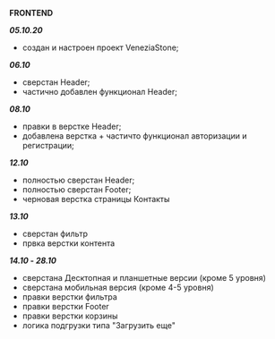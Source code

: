 **FRONTEND**

**_05.10.20_**
- создан и настроен проект VeneziaStone;

**_06.10_**
- сверстан Header;
- частично добавлен функционал Header;

**_08.10_**
- правки в верстке Header;
- добавлена верстка + частичто функционал авторизации и регистрации;


**_12.10_**
- полностью сверстан Header;
- полностью сверстан Footer;
- черновая верстка страницы Контакты

**_13.10_**
- сверстан фильтр
- првка верстки контента

**_14.10_ - _28.10_**
- сверстана Десктопная и планшетные версии (кроме 5 уровня)
- сверстана мобильная версия (кроме 4-5 уровня)
- правки верстки фильтра
- правки верстки Footer
- правки верстки корзины
- логика подгрузки типа "Загрузить еще"